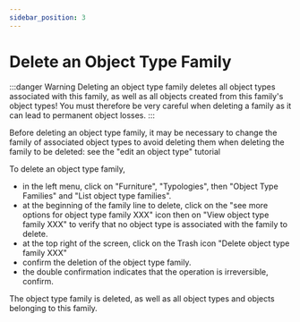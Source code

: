 ```yaml
---
sidebar_position: 3
---
```


# Delete an Object Type Family


:::danger Warning
Deleting an object type family deletes all object types associated with this family, as well as all objects created from this family's object types! You must therefore be very careful when deleting a family as it can lead to permanent object losses.
:::

Before deleting an object type family, it may be necessary to change the family of associated object types to avoid deleting them when deleting the family to be deleted: see the "edit an object type" tutorial

To delete an object type family,

-   in the left menu, click on "Furniture", "Typologies", then "Object Type Families" and "List object type families".
-   at the beginning of the family line to delete, click on the "see more options for object type family XXX" icon then on "View object type family XXX" to verify that no object type is associated with the family to delete.
-   at the top right of the screen, click on the Trash icon "Delete object type family XXX"
-   confirm the deletion of the object type family.
-   the double confirmation indicates that the operation is irreversible, confirm.

The object type family is deleted, as well as all object types and objects belonging to this family.
